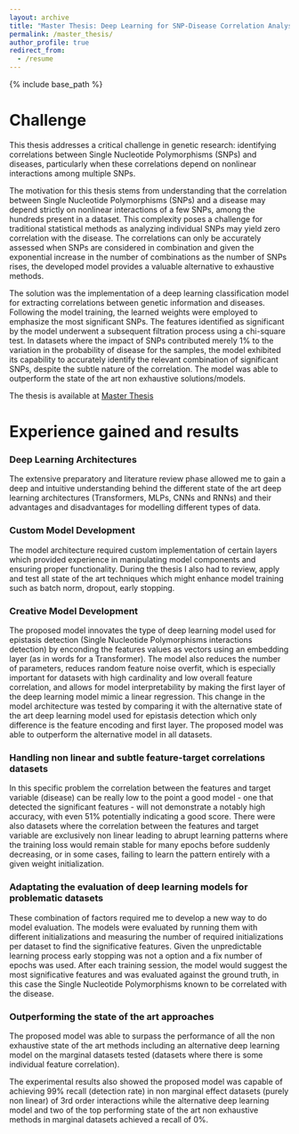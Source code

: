 ```yaml
---
layout: archive
title: "Master Thesis: Deep Learning for SNP-Disease Correlation Analysis"
permalink: /master_thesis/
author_profile: true
redirect_from:
  - /resume
---
```


{% include base_path %}


# Challenge

This thesis addresses a critical challenge in genetic research: identifying correlations between Single Nucleotide Polymorphisms (SNPs) and diseases, particularly when these correlations depend on nonlinear interactions among multiple SNPs. 

The motivation for this thesis stems from understanding that the correlation between Single Nucleotide Polymorphisms (SNPs) and a disease may depend strictly on
nonlinear interactions of a few SNPs, among the hundreds present in a dataset. This complexity poses a challenge for
traditional statistical methods as analyzing individual SNPs may yield zero correlation with the disease. The
correlations can only be accurately assessed when SNPs are considered in combination and given the exponential
increase in the number of combinations as the number of SNPs rises, the developed model provides a valuable
alternative to exhaustive methods.

The solution was the implementation of a deep learning classification model for extracting correlations between genetic information
and diseases. Following the model training, the learned weights were employed to emphasize the most significant
SNPs. The features identified as significant by the model underwent a subsequent filtration process using a
chi-square test. In datasets where the impact of SNPs contributed merely 1% to the variation in the probability of
disease for the samples, the model exhibited its capability to accurately identify the relevant combination of
significant SNPs, despite the subtle nature of the correlation. The model was able to outperform the state of the
art non exhaustive solutions/models.

The thesis is available at [Master Thesis](https://hbvsa.github.io/files/Henrique_Sousa_MSc_Thesis.pdf)

# Experience gained and results

### Deep Learning Architectures
The extensive preparatory and literature review phase allowed me to gain a deep and intuitive understanding behind the different state of the art deep learning architectures (Transformers, MLPs, CNNs and RNNs) and their advantages and disadvantages for modelling different types of data.

### Custom Model Development
The model architecture required custom implementation of certain layers which provided experience in manipulating model components and ensuring proper functionality. During the thesis I also had to review, apply and test all state of the art techniques which might enhance model training such as batch norm, dropout, early stopping.

### Creative Model Development

The proposed model innovates the type of deep learning model used for epistasis detection (Single Nucleotide Polymorphisms interactions detection) by enconding the features values as vectors using an embedding layer (as in words for a Transformer). The model also reduces the number of parameters, reduces random feature noise overfit, which is especially important for datasets with high cardinality and low overall feature correlation, and allows for model interpretability by making the first layer of the deep learning model mimic a linear regression. This change in the model architecture was tested by comparing it with the alternative state of the art deep learning model used for epistasis detection which only difference is the feature encoding and first layer. The proposed model was able to outperform the alternative model in all datasets.

### Handling non linear and subtle feature-target correlations datasets

In this specific problem the correlation between the features and target variable (disease) can be really low to the point a good model - one that detected the significant features - will not demonstrate a notably high accuracy, with even 51% potentially indicating a good score. There were also datasets where the correlation between the features and target variable are exclusively non linear leading to abrupt learning patterns where the training loss would remain stable for many epochs before suddenly decreasing, or in some cases, failing to learn the pattern entirely with a given weight initialization.

### Adaptating the evaluation of deep learning models for problematic datasets

These combination of factors required me to develop a new way to do model evaluation. The models were evaluated by running them with different initializations and measuring the number of required initializations per dataset to find the significative features. Given the unpredictable learning process early stopping was not a option and a fix number of epochs was used. After each training session, the model would suggest the most significative features and was evaluated against the ground truth, in this case the Single Nucleotide Polymorphisms known to be correlated with the disease.

### Outperforming the state of the art approaches

The proposed model was able to surpass the performance of all the non exhaustive state of the art
methods including an alternative deep learning model on the marginal datasets tested (datasets where there is some individual feature correlation). 

The experimental results also showed the proposed model was capable of achieving 99% recall (detection rate)
in non marginal effect datasets (purely non linear) of 3rd order interactions while the alternative deep learning model and
two of the top performing state of the art non exhaustive methods in marginal datasets achieved a recall
of 0%.
